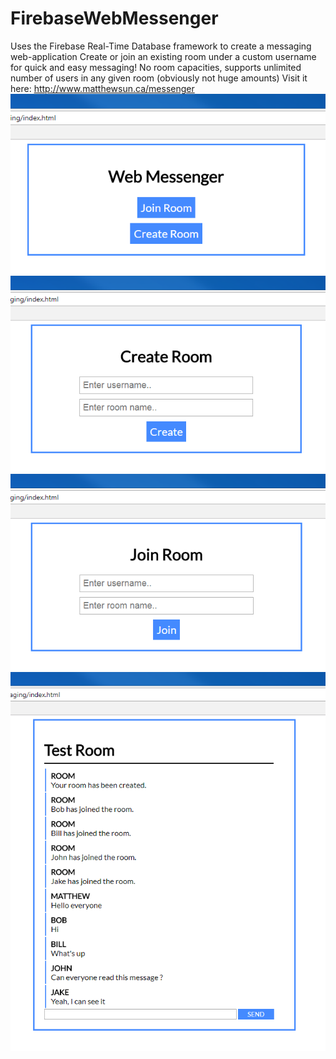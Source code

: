 # FirebaseWebMessenger
Uses the Firebase Real-Time Database framework to create a messaging web-application 
Create or join an existing room under a custom username for quick and easy messaging!
No room capacities, supports unlimited number of users in any given room (obviously not huge amounts) 
Visit it here: http://www.matthewsun.ca/messenger
![screenshot-1](/screenshots/screenshot1.PNG)
![screenshot-2](/screenshots/screenshot2.PNG)
![screenshot-3](/screenshots/screenshot3.PNG)
![screenshot-4](/screenshots/screenshot4.PNG)
